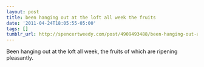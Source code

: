 ```yaml
---
layout: post
title: been hanging out at the loft all week the fruits
date: '2011-04-24T18:05:55-05:00'
tags: []
tumblr_url: http://spencertweedy.com/post/4909493488/been-hanging-out-at-the-loft-all-week-the-fruits
---
```

Been hanging out at the loft all week, the fruits of which are ripening pleasantly.
